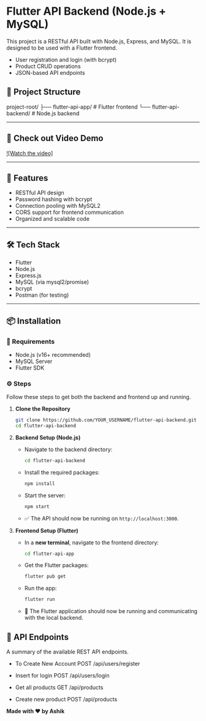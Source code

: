 # Flutter API Backend (Node.js + MySQL)

This project is a RESTful API built with Node.js, Express, and MySQL. It is designed to be used with a Flutter frontend.

- User registration and login (with bcrypt)
- Product CRUD operations
- JSON-based API endpoints

## 📁 Project Structure

project-root/
├── flutter-api-app/ # Flutter frontend
└── flutter-api-backend/ # Node.js backend

---

## 🎥 Check out Video Demo

[![Watch the video]](https://youtu.be/MnVO_YBagnM)

---

## 🚀 Features

- RESTful API design
- Password hashing with bcrypt
- Connection pooling with MySQL2
- CORS support for frontend communication
- Organized and scalable code

---

## 🛠 Tech Stack

- Flutter
- Node.js
- Express.js
- MySQL (via mysql2/promise)
- bcrypt
- Postman (for testing)

---
## 📦 Installation

### 🔧 Requirements

- Node.js (v16+ recommended)
- MySQL Server
- Flutter SDK

### ⚙️ Steps

Follow these steps to get both the backend and frontend up and running.

1.  **Clone the Repository**
    ```bash
    git clone https://github.com/YOUR_USERNAME/flutter-api-backend.git
    cd flutter-api-backend
    ```

2.  **Backend Setup (Node.js)**
    *   Navigate to the backend directory:
        ```bash
        cd flutter-api-backend
        ```
    *   Install the required packages:
        ```bash
        npm install
        ```
    *   Start the server:
        ```bash
        npm start
        ```
    *   ✅ The API should now be running on `http://localhost:3000`.

3.  **Frontend Setup (Flutter)**
    *   In a **new terminal**, navigate to the frontend directory:
        ```bash
        cd flutter-api-app
        ```
    *   Get the Flutter packages:
        ```bash
        flutter pub get
        ```
    *   Run the app:
        ```bash
        flutter run
        ```
    *   📱 The Flutter application should now be running and communicating with the local backend.

## 📍 API Endpoints

A summary of the available REST API endpoints.

- To Create New Account
POST /api/users/register

- Insert for login 
POST /api/users/login

- Get all products
GET /api/products

- Create new product
POST /api/products 

**Made with ❤️ by Ashik**
